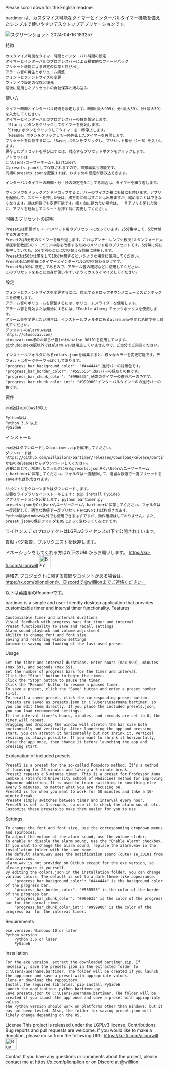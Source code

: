 Please scroll down for the English readme.

bartimer は、カスタマイズ可能なタイマーとインターバルタイマー機能を備えたシンプルで使いやすいデスクトップアプリケーションです。

![スクリーンショット 2024-04-16 183257](https://github.com/willailora/bartimer/assets/166263028/ce7ba0ac-9e7e-4fe0-a9fc-6dfd0bed5e84)

特徴

    カスタマイズ可能なタイマー時間とインターバル時間の設定
    タイマーとインターバルのプログレスバーによる視覚的なフィードバック
    プリセット機能による設定の保存と呼び出し
    アラーム音の再生とボリューム調整
    フォントとフォントサイズの変更
    ウィンドウ設定の保存と復元
    最後に使用したプリセットの自動保存と読み込み

使い方

    タイマー時間とインターバル時間を設定します。時間(最大999)、分(最大59)、秒(最大59)を入力してください。
    タイマーとインターバルのプログレスバーの数を設定します。
    「Start」ボタンをクリックしてタイマーを開始します。
    「Stop」ボタンをクリックしてタイマーを一時停止します。
    「Resume」ボタンをクリックして一時停止したタイマーを再開します。
    プリセットを保存するには、「Save」ボタンをクリックし、プリセット番号（1〜5）を入力します。
    保存したプリセットを呼び出すには、対応するプリセットボタンをクリックします。
    プリセットは
    C:\Users\ユーザーネーム\.bartimer\
    にpresets.jsonとして保存されますので、直接編集も可能です。
    同梱のpresets.jsonを配置すれば、おすすめの設定が読み込できます。
    
    インターバルタイマーの時間・分・秒の設定を0にしてる場合は、タイマーを繰り返します。
    
    ウィンドウをドラッグアンドドロップすると、バーのサイズが横にも縦にも伸びます。アプリを起動して、スタートを押した後は、横方向に伸ばすことは出来ますが、縮めることはできなくなります。縦は何時でも変更可能です。横方向に縮めたい場合は、一旦アプリを閉じた後に、アプリを起動してスタートを押す前に変更してください。

同梱のプリセットの説明

    Preset1は所謂ポモドーロメソッド用のプリセットになっています。25分集中して、5分休憩する方法です。
    Preset2は5分間のタイマーを繰り返します。これはアンナ・レンブケ教授(スタンフォード大学医学部教授)のドーパミン中毒を改善するためのメソッド用のプリセットです。5分毎に何に集中していても、5分で別のことに切り替える訓練に使用します。
    Preset3は50分仕事をして10分休憩するというような場合に使用してください。
    Preset4は1時間毎にタイマーとインターバルが切り替わるだけです。
    Preset5は3秒に設定してあるので、アラーム音の確認などに使用してください。
    このプリセットをもとに自身が使いやすいようにカスタイマイズしてください。

設定

    フォントとフォントサイズを変更するには、対応するドロップダウンメニューとスピンボックスを使用します。
    アラーム音のボリュームを調整するには、ボリュームスライダーを使用します。
    アラーム音を有効または無効にするには、「Enable Alarm」チェックボックスを使用します。
    アラーム音を変更したい場合は、インストールフォルダにあるalarm.wavを同じ名前で差し替えてください。
    デフォルトのalarm.wavは
    https://otosozai.com/
    otosozai.com様のお知らせ音(かわいい)se_30101を使用しています。
    githubにはexe版以外ではalarm.wavは用意していませんので、ご自分でご用意ください。
    
    インストールフォルダにあるcolors.jsonを編集すると、様々なカラーを変更可能です。デフォルトはダークテーマっぽくしてあります。
    "progress_bar_background_color": "#444444",進行バーの背景色です。
    "progress_bar_border_color": "#555555",進行バーの縁取りの色です。
    "progress_bar_chunk_color": "#996633",通常のタイマーの進行バーの色です。
    "progress_bar_chunk_color_int": "#999900"インターバルタイマーのの進行バーの色です。

要件

    exe版はwindows10以上
    
    Python版は
    Python 3.6 以上
    PySide6

インストール

    exe版はダウンロードしたbartimer.zipを解凍してください。
    ダウンロードは
    https://github.com/willailora/bartimer/releases/download/Release/bartimer1.0.zip
    か右のReleasesからダウンロードしてください。
    必要に応じて、解凍したフォルダに有るpresets.jsonをC:\Users\ユーザーネーム\.bartimerに保存してください。フォルダは一度起動して、適当な数値で一度プリセットをsaveすれば作成されます。

    リポジトリをクローンまたはダウンロードします。
    必要なライブラリをインストールします: pip install PySide6
    アプリケーションを起動します: python bartimer.py
    presets.jsonをC:\Users\ユーザーネーム\.bartimerに保存してください。フォルダは一度起動して、適当な数値で一度プリセットをsaveすれば作成されます。
    Python版はwindows以外でも使用できるはずですが、動作確認はしておりません。また、preset.jsonの保存フォルダもOSによって変わってくるはずです。

ライセンス
このプロジェクトはLGPLv3ライセンスの下で公開されています。

貢献
バグ報告、プルリクエストを歓迎します。

ドネーションをしてくれる方は以下のURLからお願いします。
https://ko-fi.com/ailorawill
<a href='https://ko-fi.com/M4M1WZ04Y' target='_blank'><img height='36' style='border:0px;height:36px;' src='https://storage.ko-fi.com/cdn/kofi2.png?v=3' border='0' alt='Buy Me a Coffee at ko-fi.com' /></a>

連絡先
プロジェクトに関する質問やコメントがある場合は、https://x.com/plionplionか、Discordで@willlionまでご連絡ください。

以下は英語用のReadmeです。

bartimer is a simple and user-friendly desktop application that provides customizable timer and interval timer functionality. Features

    Customizable timer and interval durations
    Visual feedback with progress bars for timer and interval
    Preset functionality to save and recall settings
    Alarm sound playback and volume adjustment
    Ability to change font and font size
    Saving and restoring window settings
    Automatic saving and loading of the last used preset

Usage

    Set the timer and interval durations. Enter hours (max 999), minutes (max 59), and seconds (max 59).
    Set the number of progress bars for the timer and interval.
    Click the "Start" button to begin the timer.
    Click the "Stop" button to pause the timer.
    Click the "Resume" button to resume a paused timer.
    To save a preset, click the "Save" button and enter a preset number (1-5).
    To recall a saved preset, click the corresponding preset button.
    Presets are saved as presets.json in C:\Users\username.bartimer, so you can edit them directly. If you place the included presets.json, you can load recommended settings.
    If the interval timer's hours, minutes, and seconds are set to 0, the timer will repeat.
    Dragging and dropping the window will stretch the bar size both horizontally and vertically. After launching the app and pressing start, you can stretch it horizontally but not shrink it. Vertical resizing is always possible. If you want to shrink it horizontally, close the app once, then change it before launching the app and pressing start.

Explanation of included presets

    Preset1 is a preset for the so-called Pomodoro method. It's a method of focusing for 25 minutes and taking a 5-minute break.
    Preset2 repeats a 5-minute timer. This is a preset for Professor Anna Lembke's (Stanford University School of Medicine) method for improving dopamine addiction. It is used to train switching to something else every 5 minutes, no matter what you are focusing on.
    Preset3 is for when you want to work for 50 minutes and take a 10-minute break.
    Preset4 simply switches between timer and interval every hour.
    Preset5 is set to 3 seconds, so use it to check the alarm sound, etc.
    Customize these presets to make them easier for you to use.

Settings

    To change the font and font size, use the corresponding dropdown menus and spinboxes.
    To adjust the volume of the alarm sound, use the volume slider.
    To enable or disable the alarm sound, use the "Enable Alarm" checkbox.
    If you want to change the alarm sound, replace the alarm.wav in the installation folder with the same name.
    The default alarm.wav uses the notification sound (cute) se_30101 from otosozai.com.
    alarm.wav is not provided on GitHub except for the exe version, so please prepare it yourself.
    By editing the colors.json in the installation folder, you can change various colors. The default is set to a dark theme-like appearance.
        "progress_bar_background_color": "#444444" is the background color of the progress bar.
        "progress_bar_border_color": "#555555" is the color of the border of the progress bar.
        "progress_bar_chunk_color": "#996633" is the color of the progress bar for the normal timer.
        "progress_bar_chunk_color_int": "#999900" is the color of the progress bar for the interval timer.

Requirements

    exe version: Windows 10 or later
    Python version:
        Python 3.6 or later
        PySide6

Installation

    For the exe version, extract the downloaded bartimer.zip. If necessary, save the presets.json in the extracted folder to C:\Users\username.bartimer. The folder will be created if you launch the app once and save a preset with appropriate values.
    Clone or download the repository.
    Install the required libraries: pip install PySide6
    Launch the application: python bartimer.py
    Save presets.json to C:\Users\username.bartimer. The folder will be created if you launch the app once and save a preset with appropriate values.
    The Python version should work on platforms other than Windows, but it has not been tested. Also, the folder for saving preset.json will likely change depending on the OS.

License
This project is released under the LGPLv3 license. 
Contributions
Bug reports and pull requests are welcome. If you would like to make a donation, please do so from the following URL:
https://ko-fi.com/ailorawill
<a href='https://ko-fi.com/M4M1WZ04Y' target='_blank'><img height='36' style='border:0px;height:36px;' src='https://storage.ko-fi.com/cdn/kofi2.png?v=3' border='0' alt='Buy Me a Coffee at ko-fi.com' /></a>

Contact
If you have any questions or comments about the project, please contact me at https://x.com/plionplion or on Discord at @willlion.
